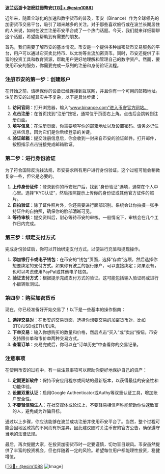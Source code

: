 **波兰远游卡怎麽註冊幣安[[TG💪+ @esim1088](https://t.me/s/esim1088)]**

近年来，随着全球化的加速和数字货币的普及，币安（Binance）作为全球领先的加密货币交易平台，吸引了越来越多的关注。对于那些喜欢旅行或在波兰长期居住的人来说，如何在波兰注册币安平台成了一个热门话题。今天，我们就来详细聊聊这个话题，希望能帮助到有需要的朋友。

首先，我们需要了解币安的基本情况。币安是一个提供多种加密货币交易服务的平台，用户可以通过它买卖比特币、以太坊等主流加密货币。同时，币安还提供了丰富的投资工具和教育资源，帮助用户更好地理解和管理自己的数字资产。然而，要使用币安的服务，你需要完成一系列的注册和身份验证流程。

### 注册币安的第一步：创建账户

在开始之前，请确保你的设备已经连接到互联网，并且你有一个可用的邮箱地址。注册币安的过程其实并不复杂，以下是具体步骤：

1. **访问官网**：打开浏览器，输入“www.binance.com”进入币安官方网站。
2. **点击注册**：在首页找到“注册”按钮，通常位于页面右上角。点击后会跳转到注册页面。
3. **填写信息**：在注册页面，你需要填写你的邮箱地址以及设置密码。请务必记住这些信息，因为它们是你后续登录的关键。
4. **验证邮箱**：提交注册信息后，你会收到一封来自币安的验证邮件。打开邮件，按照指示点击链接完成邮箱验证。

### 第二步：进行身份验证

为了符合国际反洗钱法规，币安要求所有用户进行身份验证。这个过程可能会稍微复杂一些，但它是必要的。

1. **上传身份证件**：登录到你的币安账户后，找到“身份验证”选项，通常在个人中心里。选择“KYC认证”，然后按照提示上传你的身份证或其他官方证件的照片。
2. **自拍验证**：除了证件照片外，你还需要进行面部识别。系统会让你拍摄一张手持证件的自拍照，确保你的脸部清晰可见。
3. **等待审核**：提交资料后，耐心等待币安的审核。一般情况下，审核会在几个工作日内完成。

### 第三步：绑定支付方式

完成身份验证后，你可以开始绑定支付方式，以便进行充值和提现操作。

1. **添加银行卡或电子钱包**：在币安的“钱包”页面，选择“存款”选项，然后选择你想要绑定的支付方式。如果你有波兰的银行账户，可以直接绑定；如果没有，也可以考虑使用PayPal或其他电子钱包。
2. **验证支付方式**：根据提示完成支付方式的验证。这可能包括输入验证码或进行小额转账测试。

### 第四步：购买加密货币

现在，你已经准备好开始交易了！以下是一些基本的操作指南：

1. **选择交易对**：在币安的交易页面，选择你想要交易的加密货币对，比如BTC/USD或ETH/EUR。
2. **下单交易**：输入你想购买的数量和价格，然后点击“买入”或“卖出”按钮。币安支持限价单和市价单两种交易方式。
3. **查看订单**：交易完成后，你可以在“订单历史”中查看你的交易记录。

### 注意事项

在使用币安的过程中，有一些注意事项可以帮助你更好地保护自己的资产：

1. **定期更新软件**：保持币安应用程序或网站的最新版本，以获得最佳的安全性和功能体验。
2. **设置双重认证**：启用Google Authenticator或Authy等双重认证工具，增加账户安全性。
3. **不要轻信陌生人**：在社交媒体或论坛上，不要轻易相信声称能帮助你快速致富的人，避免成为诈骗目标。

通过以上步骤，你应该能够在波兰成功注册并使用币安平台了。当然，整个过程可能会因地区政策的不同而有所差异，因此建议随时关注币安的官方公告，确保遵守当地的法律法规。

最后，再次提醒大家，在投资加密货币时一定要谨慎，切勿盲目跟风。币安虽然提供了丰富的投资机会，但也伴随着一定的风险。希望每位用户都能理性投资，稳健增值。

[[TG💪+ @esim1088](https://t.me/s/esim1088) ![Image](https://i.postimg.cc/4NQfJmqS/Snipaste-2025-05-13-00-14-12.png)]